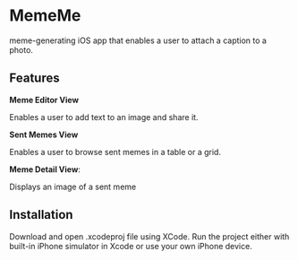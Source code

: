 # MemeMe
meme-generating iOS app that enables a user to attach a caption to a photo.


## Features

**Meme Editor View**

Enables a user to add text to an image and share it.

**Sent Memes View**

Enables a user to browse sent memes in a table or a grid.

**Meme Detail View**:

Displays an image of a sent meme


## Installation
Download and open .xcodeproj file using XCode. Run the project either with built-in iPhone simulator in Xcode or use your own iPhone device.
